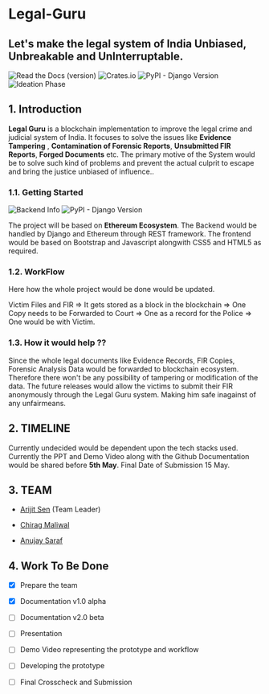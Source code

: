 # Legal-Guru
## Let's make the legal system of India Unbiased, Unbreakable and UnInterruptable.

![Read the Docs (version)](https://img.shields.io/readthedocs/pip/stable.svg) 
![Crates.io](https://img.shields.io/crates/l/rustc-serialize.svg) 
![PyPI - Django Version](https://img.shields.io/pypi/djversions/djangorestframework.svg)
![Ideation Phase](https://img.shields.io/badge/version-ideation%20phase-blue.svg)


## 1. Introduction

**Legal Guru** is a blockchain implementation to improve the legal crime and judicial system of India. It focuses to solve the issues like **Evidence Tampering** , **Contamination of Forensic Reports**, **Unsubmitted FIR Reports**, **Forged Documents** etc. 
The primary motive of the System would be to solve such kind of problems and prevent the actual culprit to escape and bring the justice unbiased of influence..

### 1.1. Getting Started
![Backend Info](https://img.shields.io/badge/backend-Ethereum-brightgreen.svg) 
![PyPI - Django Version](https://img.shields.io/pypi/djversions/djangorestframework.svg)

The project will be based on **Ethereum Ecosystem**. The Backend would be handled by Django and Ethereum through REST framework. The frontend would be based on Bootstrap and Javascript alongwith CSS5 and HTML5 as required.

### 1.2. WorkFlow 

Here how the whole project would be done would be updated.

Victim Files and FIR => It gets stored as a block in the blockchain => One Copy needs to be Forwarded  to Court => One as a record for the Police => One would be with Victim.

### 1.3. How it would help ??

Since the whole legal documents like Evidence Records, FIR Copies, Forensic Analysis Data would be forwarded to blockchain ecosystem. Therefore there won't be any possibility of tampering or modification of the data. The future releases would allow the victims to submit their FIR anonymously through the Legal Guru system. Making him safe inagainst of any unfairmeans.

## 2. TIMELINE

Currently undecided would be dependent upon the tech stacks used. Currently the PPT and Demo Video along with the Github Documentation would be shared before **5th May**. Final Date of Submission 15 May.

## 3. TEAM
* [Arijit Sen](https://github.com/arijitthehacker) (Team Leader)

* [Chirag Maliwal](https://github.com/cmaliwal)

* [Anujay Saraf](https://github.com/AnujaySaraf)

## 4. Work To Be Done

- [X] Prepare the team
- [X] Documentation v1.0 alpha
- [ ] Documentation v2.0 beta
- [ ] Presentation
- [ ] Demo Video representing the prototype and workflow
- [ ] Developing the prototype 
- [ ] Final Crosscheck and Submission

